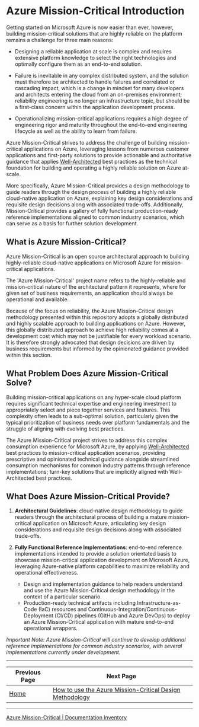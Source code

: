 # Azure Mission-Critical Introduction

Getting started on Microsoft Azure is now easier than ever, however, building mission-critical solutions that are highly reliable on the platform remains a challenge for three main reasons:

- Designing a reliable application at scale is complex and requires extensive platform knowledge to select the right technologies and optimally configure them as an end-to-end solution.

- Failure is inevitable in any complex distributed system, and the solution must therefore be architected to handle failures and correlated or cascading impact, which is a change in mindset for many developers and architects entering the cloud from an on-premises environment; reliability engineering is no longer an infrastructure topic, but should be a first-class concern within the application development process.

- Operationalizing mission-critical applications requires a high degree of engineering rigor and maturity throughout the end-to-end engineering lifecycle as well as the ability to learn from failure.

Azure Mission-Critical strives to address the challenge of building mission-critical applications on Azure, leveraging lessons from numerous customer applications and first-party solutions to provide actionable and authoritative guidance that applies [Well-Architected](https://docs.microsoft.com/azure/architecture/framework/) best practices as the technical foundation for building and operating a highly reliable solution on Azure at-scale.

More specifically, Azure Mission-Critical provides a design methodology to guide readers through the design process of building a highly reliable cloud-native application on Azure, explaining key design considerations and requisite design decisions along with associated trade-offs. Additionally, Mission-Critical provides a gallery of fully functional production-ready reference implementations aligned to common industry scenarios, which can serve as a basis for further solution development.

## What is Azure Mission-Critical?

Azure Mission-Critical is an open source architectural approach to building highly-reliable cloud-native applications on Microsoft Azure for mission-critical applications.

The 'Azure Mission-Critical' project name refers to the highly-reliable and mission-critical nature of the architectural pattern it represents, where for given set of business requirements, an application should always be operational and available.

Because of the focus on reliability, the Azure Mission-Critical design methodology presented within this repository adopts a globally distributed and highly scalable approach to building applications on Azure. However, this globally distributed approach to achieve high reliability comes at a development cost which may not be justifiable for every workload scenario. It is therefore strongly advocated that design decisions are driven by business requirements but informed by the opinionated guidance provided within this section.

## What Problem Does Azure Mission-Critical Solve?

Building mission-critical applications on any hyper-scale cloud platform requires significant technical expertise and engineering investment to appropriately select and piece together services and features. This complexity often leads to a sub-optimal solution, particularly given the typical prioritization of business needs over platform fundamentals and the struggle of aligning with evolving best practices.

The Azure Mission-Critical project strives to address this complex consumption experience for Microsoft Azure, by applying [Well-Architected](https://docs.microsoft.com/azure/architecture/framework/) best practices to mission-critical application scenarios, providing prescriptive and opinionated technical guidance alongside streamlined consumption mechanisms for common industry patterns through reference implementations; turn-key solutions that are implicitly aligned with Well-Architected best practices.

## What Does Azure Mission-Critical Provide?

1. **Architectural Guidelines**: cloud-native design methodology to guide readers through the architectural process of building a mature mission-critical application on Microsoft Azure, articulating key design considerations and requisite design decisions along with associated trade-offs.

2. **Fully Functional Reference Implementations**: end-to-end reference implementations intended to provide a solution orientated basis to showcase mission-critical application development on Microsoft Azure, leveraging Azure-native platform capabilities to maximize reliability and operational effectiveness.
    - Design and implementation guidance to help readers understand and use the Azure Mission-Critical design methodology in the context of a particular scenario.
    - Production-ready technical artifacts including Infrastructure-as-Code (IaC) resources and Continuous-Integration/Continuous-Deployment (CI/CD) pipelines (GitHub and Azure DevOps) to deploy an Azure Mission-Critical application with mature end-to-end operational wrappers.

*Important Note: Azure Mission-Critical will continue to develop additional reference implementations for common industry scenarios, with several implementations currently under development.*

---

|Previous Page|Next Page|
|--|--|
|[Home](/README.md)|[How to use the Azure Mission-Critical Design Methodology](../design-methodology/README.md)

---

[Azure Mission-Critical | Documentation Inventory](/docs/README.md)
